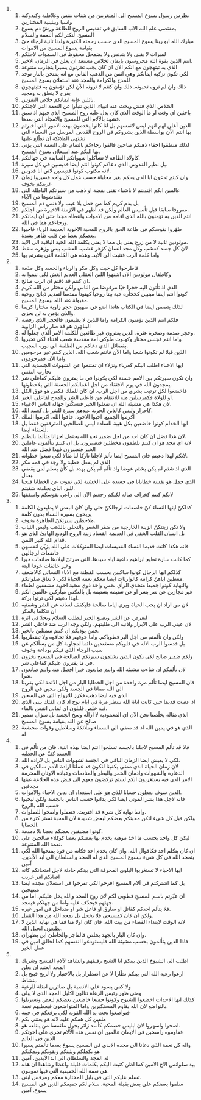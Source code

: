 <ol>
  <li>
    <ol>
      <li>بطرس رسول يسوع المسيح الى المتغربين من شتات بنتس وغلاطية وكبدوكية واسيا وبيثينية المختارين</li>
      <li>بمقتضى علم الله الآب السابق في تقديس الروح للطاعة ورشّ دم يسوع المسيح. لتكثر لكم النعمة والسلام</li>
      <li>مبارك الله ابو ربنا يسوع المسيح الذي حسب رحمته الكثيرة ولدنا ثانية لرجاء حيّ بقيامة يسوع المسيح من الاموات</li>
      <li>لميراث لا يفنى ولا يتدنس ولا يضمحل محفوظ في السموات لاجلكم</li>
      <li>انتم الذين بقوة الله محروسون بايمان لخلاص مستعد ان يعلن في الزمان الاخير.</li>
      <li>الذي به تبتهجون مع انكم الآن ان كان يجب تحزنون يسيرا بتجارب متنوعة</li>
      <li>لكي تكون تزكية ايمانكم وهي اثمن من الذهب الفاني مع انه يمتحن بالنار توجد للمدح والكرامة والمجد عند استعلان يسوع المسيح</li>
      <li>ذلك وان لم تروه تحبونه. ذلك وان كنتم لا ترونه الآن لكن تؤمنون به فتبتهجون بفرح لا ينطق به ومجيد</li>
      <li>نائلين غاية ايمانكم خلاص النفوس.</li>
      <li>الخلاص الذي فتش وبحث عنه انبياء. الذين تنبأوا عن النعمة التي لاجلكم</li>
      <li>باحثين اي وقت او ما الوقت الذي كان يدل عليه روح المسيح الذي فيهم اذ سبق فشهد بالآلام التي للمسيح والامجاد التي بعدها.</li>
      <li>الذين أعلن لهم انهم ليس لانفسهم بل لنا كانوا يخدمون بهذه الامور التي أخبرتم بها انتم الآن بواسطة الذين بشروكم في الروح القدس المرسل من السماء التي تشتهي الملائكة ان تطّلع عليها</li>
      <li>لذلك منطقوا احقاء ذهنكم صاحين فالقوا رجاءكم بالتمام على النعمة التي يؤتى بها اليكم عند استعلان يسوع المسيح.</li>
      <li>كاولاد الطاعة لا تشاكلوا شهواتكم السابقة في جهالتكم.</li>
      <li>بل نظير القدوس الذي دعاكم كونوا انتم ايضا قديسين في كل سيرة.</li>
      <li>لانه مكتوب كونوا قديسين لاني انا قدوس.</li>
      <li>وان كنتم تدعون ابا الذي يحكم بغير محاباة حسب عمل كل واحد فسيروا زمان غربتكم بخوف</li>
      <li>عالمين انكم افتديتم لا باشياء تفنى بفضة او ذهب من سيرتكم الباطلة التي تقلدتموها من الآباء</li>
      <li>بل بدم كريم كما من حمل بلا عيب ولا دنس دم المسيح</li>
      <li>معروفا سابقا قبل تأسيس العالم ولكن قد أظهر في الازمنة الاخيرة من اجلكم.</li>
      <li>انتم الذين به تؤمنون بالله الذي اقامه من الاموات واعطاه مجدا حتى ان ايمانكم ورجاءكم هما في الله.</li>
      <li>طهّروا نفوسكم في طاعة الحق بالروح للمحبة الاخوية العديمة الرياء فاحبوا بعضكم بعضا من قلب طاهر بشدة.</li>
      <li>مولودين ثانية لا من زرع يفنى بل مما لا يفنى بكلمة الله الحية الباقية الى الابد.</li>
      <li>لان كل جسد كعشب وكل مجد انسان كزهر عشب. العشب يبس وزهره سقط</li>
      <li>واما كلمة الرب فتثبت الى الابد. وهذه هي الكلمة التي بشرتم بها</li>
    </ol>
  </li>
  <li>
    <ol>
      <li>فاطرحوا كل خبث وكل مكر والرياء والحسد وكل مذمة</li>
      <li>وكاطفال مولودين الآن اشتهوا اللبن العقلي العديم الغش لكي تنموا به</li>
      <li>ان كنتم قد ذقتم ان الرب صالح.</li>
      <li>الذي اذ تأتون اليه حجرا حيّا مرفوضا من الناس ولكن مختار من الله كريم</li>
      <li>كونوا انتم ايضا مبنيين كحجارة حية بيتا روحيا كهنوتا مقدسا لتقديم ذبائح روحية مقبولة عند الله بيسوع المسيح.</li>
      <li>لذلك يتضمن ايضا في الكتاب هانذا اضع في صهيون حجر زاوية مختارا كريما والذي يؤمن به لن يخزى.</li>
      <li>فلكم انتم الذين تؤمنون الكرامة واما للذين لا يطيعون فالحجر الذي رفضه البناؤون هو قد صار راس الزاوية</li>
      <li>وحجر صدمة وصخرة عثرة. الذين يعثرون غير طائعين للكلمة الامر الذي جعلوا له.</li>
      <li>واما انتم فجنس مختار وكهنوت ملوكي امة مقدسة شعب اقتناء لكي تخبروا بفضائل الذي دعاكم من الظلمة الى نوره العجيب.</li>
      <li>الذين قبلا لم تكونوا شعبا واما الآن فانتم شعب الله. الذين كنتم غير مرحومين واما الآن فمرحومون</li>
      <li>ايها الاحباء اطلب اليكم كغرباء ونزلاء ان تمتنعوا عن الشهوات الجسدية التي تحارب النفس</li>
      <li>وان تكون سيرتكم بين الامم حسنة لكي يكونوا في ما يفترون عليكم كفاعلي شر يمجدون الله في يوم الافتقاد من اجل اعمالكم الحسنة التي يلاحظونها.</li>
      <li>فاخضعوا لكل ترتيب بشري من اجل الرب. ان كان للملك فكمن هو فوق الكل</li>
      <li>او للولاة فكمرسلين منه للانتقام من فاعلي الشر وللمدح لفاعلي الخير.</li>
      <li>لان هكذا هي مشيئة الله ان تفعلوا الخير فتسكّتوا جهالة الناس الاغبياء.</li>
      <li>كاحرار وليس كالذين الحرية عندهم سترة للشر بل كعبيد الله.</li>
      <li>اكرموا الجميع. احبوا الاخوة. خافوا الله. اكرموا الملك</li>
      <li>ايها الخدام كونوا خاضعين بكل هيبة للسادة ليس للصالحين المترفقين فقط بل للعنفاء ايضا.</li>
      <li>لان هذا فضل ان كان احد من اجل ضمير نحو الله يحتمل احزانا متألما بالظلم.</li>
      <li>لانه اي مجد هو ان كنتم تلطمون مخطئين فتصبرون. بل ان كنتم تتألمون عاملين الخير فتصبرون فهذا فضل عند الله</li>
      <li>لانكم لهذا دعيتم فان المسيح ايضا تألم لاجلنا تاركا لنا مثالا لكي تتبعوا خطواته.</li>
      <li>الذي لم يفعل خطية ولا وجد في فمه مكر</li>
      <li>الذي اذ شتم لم يكن يشتم عوضا واذ تألم لم يكن يهدد بل كان يسلم لمن يقضي بعدل.</li>
      <li>الذي حمل هو نفسه خطايانا في جسده على الخشبة لكي نموت عن الخطايا فنحيا للبر. الذي بجلدته شفيتم.</li>
      <li>لانكم كنتم كخراف ضالة لكنكم رجعتم الآن الى راعي نفوسكم واسقفها</li>
    </ol>
  </li>
  <li>
    <ol>
      <li>كذلكنّ ايتها النساء كنّ خاضعات لرجالكنّ حتى وان كان البعض لا يطيعون الكلمة يربحون بسيرة النساء بدون كلمة</li>
      <li>ملاحظين سيرتكنّ الطاهرة بخوف.</li>
      <li>ولا تكن زينتكنّ الزينة الخارجية من ضفر الشعر والتحلي بالذهب ولبس الثياب</li>
      <li>بل انسان القلب الخفي في العديمة الفساد زينة الروح الوديع الهادئ الذي هو قدام الله كثير الثمن.</li>
      <li>فانه هكذا كانت قديما النساء القديسات ايضا المتوكلات على الله يزيّن انفسهن خاضعات لرجالهن</li>
      <li>كما كانت سارة تطيع ابراهيم داعية اياه سيدها. التي صرتنّ اولادها صانعات خيرا وغير خائفات خوفا البتة</li>
      <li>كذلكم ايها الرجال كونوا ساكنين بحسب الفطنة مع الاناء النسائي كالاضعف معطين اياهنّ كرامة كالوارثات ايضا معكم نعمة الحياة لكي لا تعاق صلواتكم.</li>
      <li>والنهاية كونوا جميعا متحدي الرأي بحس واحد ذوي محبة اخوية مشفقين لطفاء</li>
      <li>غير مجازين عن شر بشر او عن شتيمة بشتيمة بل بالعكس مباركين عالمين انكم لهذا دعيتم لكي ترثوا بركة.</li>
      <li>لان من اراد ان يحب الحياة ويرى اياما صالحة فليكفف لسانه عن الشر وشفتيه ان تتكلما بالمكر</li>
      <li>ليعرض عن الشر ويصنع الخير ليطلب السلام ويجدّ في اثره</li>
      <li>لان عيني الرب على الابرار واذنيه الى طلبتهم. ولكن وجه الرب ضد فاعلي الشر</li>
      <li>فمن يؤذيكم ان كنتم متمثلين بالخير.</li>
      <li>ولكن وان تألمتم من اجل البر فطوباكم. واما خوفهم فلا تخافوه ولا تضطربوا</li>
      <li>بل قدسوا الرب الاله في قلوبكم مستعدين دائما لمجاوبة كل من يسألكم عن سبب الرجاء الذي فيكم بوداعة وخوف</li>
      <li>ولكم ضمير صالح لكي يكون الذين يشتمون سيرتكم الصالحة في المسيح يخزون في ما يفترون عليكم كفاعلي شر.</li>
      <li>لان تألمكم ان شاءت مشيئة الله وانتم صانعون خيرا افضل منه وانتم صانعون شرا.</li>
      <li>فان المسيح ايضا تألم مرة واحدة من اجل الخطايا البار من اجل الاثمة لكي يقربنا الى الله مماتا في الجسد ولكن محيى في الروح</li>
      <li>الذي فيه ايضا ذهب فكرز للارواح التي في السجن</li>
      <li>اذ عصت قديما حين كانت اناة الله تنتظر مرة في ايام نوح اذ كان الفلك يبنى الذي فيه خلص قليلون اي ثماني انفس بالماء.</li>
      <li>الذي مثاله يخلّصنا نحن الآن اي المعمودية لا ازالة وسخ الجسد بل سؤال ضمير صالح عن الله بقيامة يسوع المسيح</li>
      <li>الذي هو في يمين الله اذ قد مضى الى السماء وملائكة وسلاطين وقوات مخضعة له</li>
    </ol>
  </li>
  <li>
    <ol>
      <li>فاذ قد تألم المسيح لاجلنا بالجسد تسلحوا انتم ايضا بهذه النية. فان من تألم في الجسد كفّ عن الخطية</li>
      <li>لكي لا يعيش ايضا الزمان الباقي في الجسد لشهوات الناس بل لارادة الله.</li>
      <li>لان زمان الحياة الذي مضى يكفينا لنكون قد عملنا ارادة الامم سالكين في الدعارة والشهوات وادمان الخمر والبطر والمنادمات وعبادة الاوثان المحرمة</li>
      <li>الامر الذي فيه يستغربون انكم لستم تركضون معهم الى فيض هذه الخلاعة عينها مجدفين</li>
      <li>الذين سوف يعطون حسابا للذي هو على استعداد ان يدين الاحياء والاموات.</li>
      <li>فانه لاجل هذا بشر الموتى ايضا لكي يدانوا حسب الناس بالجسد ولكن ليحيوا حسب الله بالروح</li>
      <li>وانما نهاية كل شيء قد اقتربت. فتعقلوا واصحوا للصلوات.</li>
      <li>ولكن قبل كل شيء لتكن محبتكم بعضكم لبعض شديدة لان المحبة تستر كثرة من الخطايا.</li>
      <li>كونوا مضيفين بعضكم بعضا بلا دمدمة.</li>
      <li>ليكن كل واحد بحسب ما اخذ موهبة يخدم بها بعضكم بعضا كوكلاء صالحين على نعمة الله المتنوعة.</li>
      <li>ان كان يتكلم احد فكاقوال الله. وان كان يخدم احد فكانه من قوة يمنحها الله لكي يتمجد الله في كل شيء بيسوع المسيح الذي له المجد والسلطان الى ابد الآبدين. آمين</li>
      <li>ايها الاحباء لا تستغربوا البلوى المحرقة التي بينكم حادثة لاجل امتحانكم كانه اصابكم امر غريب</li>
      <li>بل كما اشتركتم في آلام المسيح افرحوا لكي تفرحوا في استعلان مجده ايضا مبتهجين</li>
      <li>ان عيّرتم باسم المسيح فطوبى لكم لان روح المجد والله يحل عليكم. اما من جهتهم فيجدّف عليه واما من جهتكم فيمجد.</li>
      <li>فلا يتألم احدكم كقاتل او سارق او فاعل شر او متداخل في امور غيره.</li>
      <li>ولكن ان كان كمسيحي فلا يخجل بل يمجد الله من هذا القبيل.</li>
      <li>لانه الوقت لابتداء القضاء من بيت الله. فان كان اولا منا فما هي نهاية الذين لا يطيعون انجيل الله.</li>
      <li>وان كان البار بالجهد يخلص فالفاجر والخاطئ اين يظهران.</li>
      <li>فاذا الذين يتألمون بحسب مشيئة الله فليستودعوا انفسهم كما لخالق امين في عمل الخير</li>
    </ol>
  </li>
  <li>
    <ol>
      <li>اطلب الى الشيوخ الذين بينكم انا الشيخ رفيقهم والشاهد لآلام المسيح وشريك المجد العتيد ان يعلن</li>
      <li>ارعوا رعية الله التي بينكم نظّارا لا عن اضطرار بل بالاختيار ولا لربح قبيح بل بنشاط.</li>
      <li>ولا كمن يسود على الانصبة بل صائرين امثلة للرعية</li>
      <li>ومتى ظهر رئيس الرعاة تنالون اكليل المجد الذي لا يبلى</li>
      <li>كذلك ايها الاحداث اخضعوا للشيوخ وكونوا جميعا خاضعين بعضكم لبعض وتسربلوا بالتواضع لان الله يقاوم المستكبرين واما المتواضعون فيعطيهم نعمة.</li>
      <li>فتواضعوا تحت يد الله القوية لكي يرفعكم في حينه</li>
      <li>ملقين كل همكم عليه لانه هو يعتني بكم</li>
      <li>اصحوا واسهروا لان ابليس خصمكم كأسد زائر يجول ملتمسا من يبتلعه هو.</li>
      <li>فقاوموه راسخين في الايمان عالمين ان نفس هذه الآلام تجرى على اخوتكم الذين في العالم</li>
      <li>واله كل نعمة الذي دعانا الى مجده الابدي في المسيح يسوع بعدما تألمتم يسيرا هو يكملكم ويثبتكم ويقويكم ويمكنكم</li>
      <li>له المجد والسلطان الى ابد الآبدين. آمين</li>
      <li>بيد سلوانس الاخ الامين كما اظن كتبت اليكم بكلمات قليلة واعظا وشاهدا ان هذه هي نعمة الله الحقيقية التي فيها تقومون.</li>
      <li>تسلم عليكم التي في بابل المختارة معكم ومرقس ابني.</li>
      <li>سلموا بعضكم على بعض بقبلة المحبة. سلام لكم جميعكم الذين في المسيح يسوع. آمين</li>
    </ol>
  </li>
</ol>